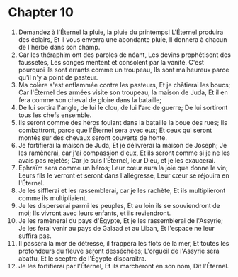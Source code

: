 # Chapter 10

1. Demandez à l'Éternel la pluie, la pluie du printemps! L'Éternel produira des éclairs, Et il vous enverra une abondante pluie, Il donnera à chacun de l'herbe dans son champ.
2. Car les théraphim ont des paroles de néant, Les devins prophétisent des faussetés, Les songes mentent et consolent par la vanité. C'est pourquoi ils sont errants comme un troupeau, Ils sont malheureux parce qu'il n'y a point de pasteur.
3. Ma colère s'est enflammée contre les pasteurs, Et je châtierai les boucs; Car l'Éternel des armées visite son troupeau, la maison de Juda, Et il en fera comme son cheval de gloire dans la bataille;
4. De lui sortira l'angle, de lui le clou, de lui l'arc de guerre; De lui sortiront tous les chefs ensemble.
5. Ils seront comme des héros foulant dans la bataille la boue des rues; Ils combattront, parce que l'Éternel sera avec eux; Et ceux qui seront montés sur des chevaux seront couverts de honte.
6. Je fortifierai la maison de Juda, Et je délivrerai la maison de Joseph; Je les ramènerai, car j'ai compassion d'eux, Et ils seront comme si je ne les avais pas rejetés; Car je suis l'Éternel, leur Dieu, et je les exaucerai.
7. Éphraïm sera comme un héros; Leur cœur aura la joie que donne le vin; Leurs fils le verront et seront dans l'allégresse, Leur cœur se réjouira en l'Éternel.
8. Je les sifflerai et les rassemblerai, car je les rachète, Et ils multiplieront comme ils multipliaient.
9. Je les disperserai parmi les peuples, Et au loin ils se souviendront de moi; Ils vivront avec leurs enfants, et ils reviendront.
10. Je les ramènerai du pays d'Égypte, Et je les rassemblerai de l'Assyrie; Je les ferai venir au pays de Galaad et au Liban, Et l'espace ne leur suffira pas.
11. Il passera la mer de détresse, il frappera les flots de la mer, Et toutes les profondeurs du fleuve seront desséchées; L'orgueil de l'Assyrie sera abattu, Et le sceptre de l'Égypte disparaîtra.
12. Je les fortifierai par l'Éternel, Et ils marcheront en son nom, Dit l'Éternel.

